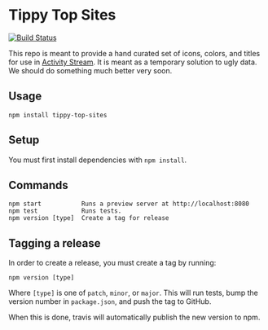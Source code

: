# Tippy Top Sites

[![Build Status](https://travis-ci.org/mozilla/tippy-top-sites.svg?branch=master)](https://travis-ci.org/mozilla/tippy-top-sites)

This repo is meant to provide a hand curated set of icons, colors, and titles for use in [Activity Stream](https://github.com/mozilla/activity-streams). It is meant as a temporary solution to ugly data. We should do something much better very soon.

## Usage

```
npm install tippy-top-sites
```

## Setup

You must first install dependencies with `npm install`.

## Commands

```
npm start           Runs a preview server at http://localhost:8080
npm test            Runs tests.
npm version [type]  Create a tag for release
```

## Tagging a release

In order to create a release, you must create a tag by running:

```
npm version [type]
```

Where `[type]` is one of `patch`, `minor`, or `major`. This will run tests, bump the version number in `package.json`, and push the tag to GitHub.

When this is done, travis will automatically publish the new version to npm.
